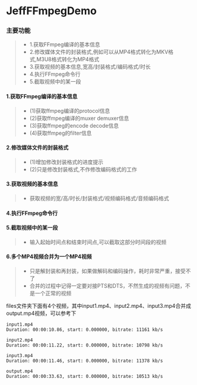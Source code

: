 # JeffFFmpegDemo

### 主要功能
> * 1.获取FFmpeg编译的基本信息
> * 2.修改媒体文件的封装格式,例如可以从MP4格式转化为MKV格式,M3U8格式转化为MP4格式
> * 3.获取视频的基本信息,宽高/封装格式/编码格式/时长
> * 4.执行FFmpeg命令行
> * 5.截取视频中的某一段

#### 1.获取FFmpeg编译的基本信息
> * (1)获取ffmpeg编译的protocol信息
> * (2)获取ffmpeg编译的muxer demuxer信息
> * (3)获取ffmpeg的encode decode信息
> * (4)获取ffmpeg的filter信息

#### 2.修改媒体文件的封装格式
> * (1)增加修改封装格式的进度提示
> * (2)只是修改封装格式,不作修改编码格式的工作

#### 3.获取视频的基本信息
> * 获取视频的宽/高/时长/封装格式/视频编码格式/音频编码格式

#### 4.执行FFmpeg命令行

#### 5.截取视频中的某一段
> * 输入起始时间点和结束时间点,可以截取这部分时间段的视频

#### 6.多个MP4视频合并为一个MP4视频
> * 只是解封装和再封装，如果做解码和编码操作，耗时非常严重，接受不了
> * 合并的过程中记得一定要对接PTS和DTS，不然生成的视频有问题，不是一个正常的视频

files文件夹下面有4个视频，其中input1.mp4、input2.mp4、input3.mp4合并成output.mp4视频，可以参考下
```
input1.mp4
Duration: 00:00:10.86, start: 0.000000, bitrate: 11161 kb/s

input2.mp4
Duration: 00:00:11.22, start: 0.000000, bitrate: 10798 kb/s

input3.mp4
Duration: 00:00:11.46, start: 0.000000, bitrate: 11378 kb/s

output.mp4
Duration: 00:00:33.63, start: 0.000000, bitrate: 10513 kb/s
```
